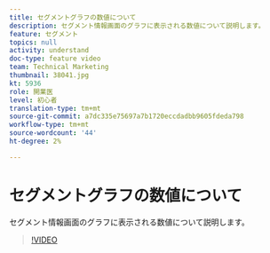 ```yaml
---
title: セグメントグラフの数値について
description: セグメント情報画面のグラフに表示される数値について説明します。
feature: セグメント
topics: null
activity: understand
doc-type: feature video
team: Technical Marketing
thumbnail: 38041.jpg
kt: 5936
role: 開業医
level: 初心者
translation-type: tm+mt
source-git-commit: a7dc335e75697a7b1720eccdadbb9605fdeda798
workflow-type: tm+mt
source-wordcount: '44'
ht-degree: 2%

---
```



# セグメントグラフの数値について

セグメント情報画面のグラフに表示される数値について説明します。

>[!VIDEO](https://video.tv.adobe.com/v/38041/?quality=12&learn=on)
